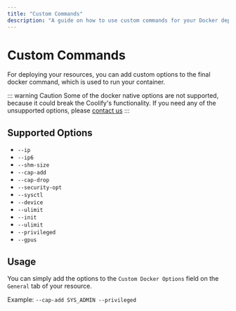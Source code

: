 ```yaml
---
title: "Custom Commands"
description: "A guide on how to use custom commands for your Docker deployments with Coolify."
---
```


# Custom Commands
For deploying your resources, you can add custom options to the final docker command, which is used to run your container.

::: warning Caution
  Some of the docker native options are not supported, because it could break the Coolify's functionality. If you need any of the unsupported options, please [contact us](/support)
:::

## Supported Options

- `--ip`
- `--ip6`
- `--shm-size`
- `--cap-add`
- `--cap-drop`
- `--security-opt`
- `--sysctl`
- `--device`
- `--ulimit`
- `--init`
- `--ulimit`
- `--privileged`
- `--gpus`

## Usage

You can simply add the options to the `Custom Docker Options` field on the `General` tab of your resource.

Example: `--cap-add SYS_ADMIN --privileged`